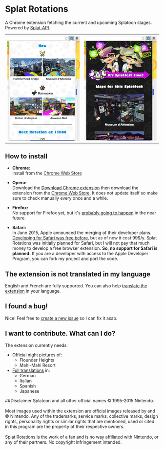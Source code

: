 # Splat Rotations

A Chrome extension fetching the current and upcoming Splatoon stages. Powered by [Splat-API](https://github.com/jfgoncalves/Splat-API).

<table align="center">
	<tr>
		<td><img src="gh-pages/day.jpg" /></td>
		<td><img src="gh-pages/fes.jpg" /></td>
	</tr>
</table>

## How to install

* **Chrome:**<br>
  Install from the [Chrome Web Store](https://chrome.google.com/webstore/detail/splat-rotations/gafbbdopihfgddkhojbjfhdbckfkelka)

* **Opera:**<br>
  Download the [Download Chrome extension](https://addons.opera.com/fr/extensions/details/download-chrome-extension-9/?display=en) then download the extension from the [Chrome Web Store](https://chrome.google.com/webstore/detail/splat-rotations/gafbbdopihfgddkhojbjfhdbckfkelka).
  It does not update itself so make sure to check manually every once and a while.
* **Firefox:**<br>
  No support for Firefox yet, but it's [probably going to happen](https://blog.mozilla.org/addons/2015/08/21/the-future-of-developing-firefox-add-ons/) in the near future.
* **Safari:**<br>
  In June 2015, Apple announced the merging of their developer plans. [Developing for Safari was free before](http://gizmodo.com/apples-great-new-developer-program-screws-over-safari-d-1710539882), but as of now it cost 99$/y. Splat Rotations was initially planned for Safari, but I will not pay that much money to develop a free browser extension. **So, no support for Safari is planned.** If you are a developer with access to the Apple Developer Program, you can fork my project and port the code.

## The extension is not translated in my language

English and French are fully supported. You can also help [translate the extension](https://poeditor.com/join/project/pwVRLVIrEt) in your language.

## I found a bug!
Nice! Feel free to [create a new issue](https://github.com/jfgoncalves/splat-rotations/issues) so I can fix it asap.

## I want to contribute. What can I do?
The extension currently needs:

* Official night pictures of:
	* Flounder Heights
	* Mahi-Mahi Resort
* [Full translations](https://poeditor.com/join/project/pwVRLVIrEt) in:
	* German
	* Italian
	* Spanish
	* Japanese

##Disclaimer
Splatoon and all other official names © 1995-2015 Nintendo.<br><br>Most images used within the extension are official images released by and © Nintendo. Any of the trademarks, service marks, collective marks, design rights, personality rights or similar rights that are mentioned, used or cited in this program are the property of their respective owners.<br><br>Splat Rotations is the work of a fan and is no way affiliated with Nintendo, or any of their partners. No copyright infringement intended.
